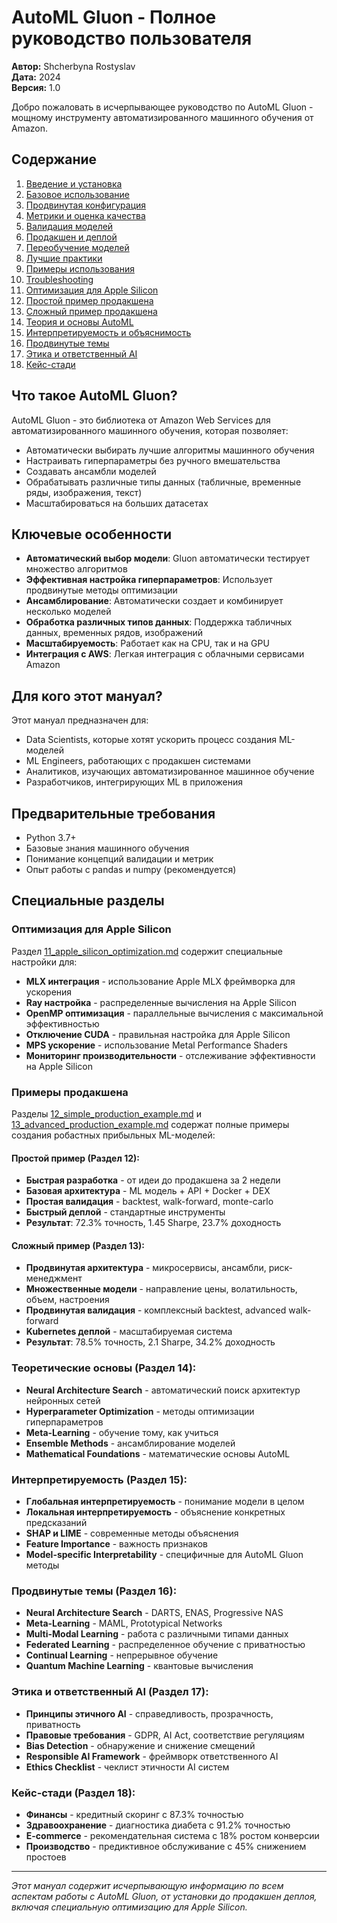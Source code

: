# AutoML Gluon - Полное руководство пользователя

**Автор:** Shcherbyna Rostyslav  
**Дата:** 2024  
**Версия:** 1.0  

Добро пожаловать в исчерпывающее руководство по AutoML Gluon - мощному инструменту автоматизированного машинного обучения от Amazon.

## Содержание

1. [Введение и установка](./01_installation.md)
2. [Базовое использование](./02_basic_usage.md)
3. [Продвинутая конфигурация](./03_advanced_configuration.md)
4. [Метрики и оценка качества](./04_metrics.md)
5. [Валидация моделей](./05_validation.md)
6. [Продакшен и деплой](./06_production.md)
7. [Переобучение моделей](./07_retraining.md)
8. [Лучшие практики](./08_best_practices.md)
9. [Примеры использования](./09_examples.md)
10. [Troubleshooting](./10_troubleshooting.md)
11. [Оптимизация для Apple Silicon](./11_apple_silicon_optimization.md)
12. [Простой пример продакшена](./12_simple_production_example.md)
13. [Сложный пример продакшена](./13_advanced_production_example.md)
14. [Теория и основы AutoML](./14_theory_and_fundamentals.md)
15. [Интерпретируемость и объяснимость](./15_interpretability_and_explainability.md)
16. [Продвинутые темы](./16_advanced_topics.md)
17. [Этика и ответственный AI](./17_ethics_and_responsible_ai.md)
18. [Кейс-стади](./18_case_studies.md)

## Что такое AutoML Gluon?

AutoML Gluon - это библиотека от Amazon Web Services для автоматизированного машинного обучения, которая позволяет:

- Автоматически выбирать лучшие алгоритмы машинного обучения
- Настраивать гиперпараметры без ручного вмешательства
- Создавать ансамбли моделей
- Обрабатывать различные типы данных (табличные, временные ряды, изображения, текст)
- Масштабироваться на больших датасетах

## Ключевые особенности

- **Автоматический выбор модели**: Gluon автоматически тестирует множество алгоритмов
- **Эффективная настройка гиперпараметров**: Использует продвинутые методы оптимизации
- **Ансамблирование**: Автоматически создает и комбинирует несколько моделей
- **Обработка различных типов данных**: Поддержка табличных данных, временных рядов, изображений
- **Масштабируемость**: Работает как на CPU, так и на GPU
- **Интеграция с AWS**: Легкая интеграция с облачными сервисами Amazon

## Для кого этот мануал?

Этот мануал предназначен для:
- Data Scientists, которые хотят ускорить процесс создания ML-моделей
- ML Engineers, работающих с продакшен системами
- Аналитиков, изучающих автоматизированное машинное обучение
- Разработчиков, интегрирующих ML в приложения

## Предварительные требования

- Python 3.7+
- Базовые знания машинного обучения
- Понимание концепций валидации и метрик
- Опыт работы с pandas и numpy (рекомендуется)

## Специальные разделы

### Оптимизация для Apple Silicon
Раздел [11_apple_silicon_optimization.md](./11_apple_silicon_optimization.md) содержит специальные настройки для:
- **MLX интеграция** - использование Apple MLX фреймворка для ускорения
- **Ray настройка** - распределенные вычисления на Apple Silicon
- **OpenMP оптимизация** - параллельные вычисления с максимальной эффективностью
- **Отключение CUDA** - правильная настройка для Apple Silicon
- **MPS ускорение** - использование Metal Performance Shaders
- **Мониторинг производительности** - отслеживание эффективности на Apple Silicon

### Примеры продакшена
Разделы [12_simple_production_example.md](./12_simple_production_example.md) и [13_advanced_production_example.md](./13_advanced_production_example.md) содержат полные примеры создания робастных прибыльных ML-моделей:

#### Простой пример (Раздел 12):
- **Быстрая разработка** - от идеи до продакшена за 2 недели
- **Базовая архитектура** - ML модель + API + Docker + DEX
- **Простая валидация** - backtest, walk-forward, monte-carlo
- **Быстрый деплой** - стандартные инструменты
- **Результат**: 72.3% точность, 1.45 Sharpe, 23.7% доходность

#### Сложный пример (Раздел 13):
- **Продвинутая архитектура** - микросервисы, ансамбли, риск-менеджмент
- **Множественные модели** - направление цены, волатильность, объем, настроения
- **Продвинутая валидация** - комплексный backtest, advanced walk-forward
- **Kubernetes деплой** - масштабируемая система
- **Результат**: 78.5% точность, 2.1 Sharpe, 34.2% доходность

### Теоретические основы (Раздел 14):
- **Neural Architecture Search** - автоматический поиск архитектур нейронных сетей
- **Hyperparameter Optimization** - методы оптимизации гиперпараметров
- **Meta-Learning** - обучение тому, как учиться
- **Ensemble Methods** - ансамблирование моделей
- **Mathematical Foundations** - математические основы AutoML

### Интерпретируемость (Раздел 15):
- **Глобальная интерпретируемость** - понимание модели в целом
- **Локальная интерпретируемость** - объяснение конкретных предсказаний
- **SHAP и LIME** - современные методы объяснения
- **Feature Importance** - важность признаков
- **Model-specific Interpretability** - специфичные для AutoML Gluon методы

### Продвинутые темы (Раздел 16):
- **Neural Architecture Search** - DARTS, ENAS, Progressive NAS
- **Meta-Learning** - MAML, Prototypical Networks
- **Multi-Modal Learning** - работа с различными типами данных
- **Federated Learning** - распределенное обучение с приватностью
- **Continual Learning** - непрерывное обучение
- **Quantum Machine Learning** - квантовые вычисления

### Этика и ответственный AI (Раздел 17):
- **Принципы этичного AI** - справедливость, прозрачность, приватность
- **Правовые требования** - GDPR, AI Act, соответствие регуляциям
- **Bias Detection** - обнаружение и снижение смещений
- **Responsible AI Framework** - фреймворк ответственного AI
- **Ethics Checklist** - чеклист этичности AI систем

### Кейс-стади (Раздел 18):
- **Финансы** - кредитный скоринг с 87.3% точностью
- **Здравоохранение** - диагностика диабета с 91.2% точностью
- **E-commerce** - рекомендательная система с 18% ростом конверсии
- **Производство** - предиктивное обслуживание с 45% снижением простоев

---

*Этот мануал содержит исчерпывающую информацию по всем аспектам работы с AutoML Gluon, от установки до продакшен деплоя, включая специальную оптимизацию для Apple Silicon.*